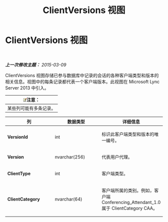 ﻿---
title: ClientVersions 视图
TOCTitle: ClientVersions 视图
ms:assetid: caf7678f-83a0-46c8-83cc-fee4c3991f52
ms:mtpsurl: https://technet.microsoft.com/zh-cn/library/JJ721891(v=OCS.15)
ms:contentKeyID: 49888610
ms.date: 05/19/2016
mtps_version: v=OCS.15
ms.translationtype: HT
---

# ClientVersions 视图

 

_**上一次修改主题：** 2015-03-09_

ClientVersions 视图存储已参与数据库中记录的会话的各种客户端类型和版本的相关信息。视图中的每条记录都代表一个客户端版本。此视图在 Microsoft Lync Server 2013 中引入。

<table>
<thead>
<tr class="header">
<th><img src="images/Dn783119.note(OCS.15).gif" title="note" alt="note" />注意：</th>
</tr>
</thead>
<tbody>
<tr class="odd">
<td>某些列可能有多条记录。</td>
</tr>
</tbody>
</table>



<table>
<colgroup>
<col style="width: 33%" />
<col style="width: 33%" />
<col style="width: 33%" />
</colgroup>
<thead>
<tr class="header">
<th>列</th>
<th>数据类型</th>
<th>详细信息</th>
</tr>
</thead>
<tbody>
<tr class="odd">
<td><p><strong>VersionId</strong></p></td>
<td><p>int</p></td>
<td><p>标识此客户端类型和版本的唯一编号。</p></td>
</tr>
<tr class="even">
<td><p><strong>Version</strong></p></td>
<td><p>nvarchar(256)</p></td>
<td><p>代表用户代理。</p></td>
</tr>
<tr class="odd">
<td><p><strong>ClientType</strong></p></td>
<td><p>int</p></td>
<td><p>客户端类型。</p></td>
</tr>
<tr class="even">
<td><p><strong>ClientCategory</strong></p></td>
<td><p>nvarchar(64)</p></td>
<td><p>客户端所属的类别。例如，客户端 Conferencing_Attendant_1.0 属于 ClientCategory CAA。</p></td>
</tr>
</tbody>
</table>


